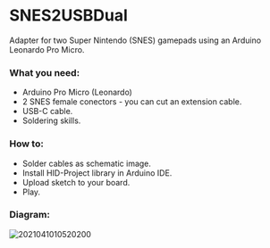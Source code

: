 # SNES2USBDual
Adapter for two Super Nintendo (SNES) gamepads using an Arduino Leonardo Pro Micro.

### What you need:
* Arduino Pro Micro (Leonardo)
* 2 SNES female conectors - you can cut an extension cable.
* USB-C cable.
* Soldering skills.

### How to:
* Solder cables as schematic image.
* Install HID-Project library in Arduino IDE.
* Upload sketch to your board.
* Play.

### Diagram:
![2021041010520200](https://user-images.githubusercontent.com/18294541/114262830-d7643e00-99ea-11eb-8dbb-c8e0996577e5.jpg)
